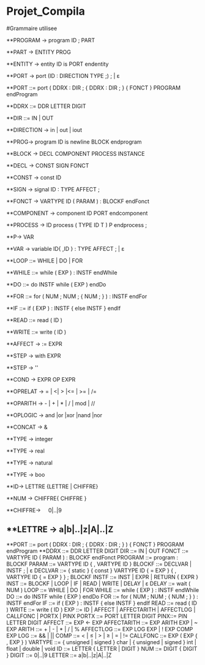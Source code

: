 # Projet_Compila
#Grammaire utilisee

**PROGRAM -> program ID ; PART

**PART -> ENTITY PROG 

**ENTITY -> entity ID is PORT endentity

**PORT -> port (ID  : DIRECTION TYPE ;) ; | ε

**PORT ::= port ( DDRX : DIR ; { DDRX : DIR ; } { FONCT } PROGRAM endProgram

**DDRX ::= DDR LETTER DIGIT

**DIR ::= IN | OUT

**DIRECTION -> in | out | iout

**PROG-> program ID is newline BLOCK endprogram

**BLOCK -> DECL COMPONENT PROCESS INSTANCE

**DECL ->  CONST SIGN FONCT

**CONST -> const ID 

**SIGN -> signal  ID : TYPE AFFECT ;

**FONCT ->  VARTYPE ID ( PARAM ) : BLOCKF endFonct

**COMPONENT -> component ID  PORT endcomponent

**PROCESS -> ID process ( TYPE ID T )  P endprocess ;
 
**P-> VAR 

**VAR -> variable ID{ ,ID } : TYPE AFFECT ; | ε

**LOOP ::= WHILE | DO | FOR

**WHILE ::= while ( EXP ) : INSTF endWhile

**DO ::= do INSTF while ( EXP ) endDo

**FOR ::= for ( NUM ; NUM ; { NUM ; } ) : INSTF endFor

**IF ::= if ( EXP ) : INSTF { else INSTF } endIf

**READ ::= read ( ID )

**WRITE ::= write ( ID )

**AFFECT -> := EXPR

**STEP -> with EXPR

**STEP -> ''

**COND -> EXPR OP EXPR

**OPRELAT -> = | <| > |<= | >= | /=

**OPARITH ->  - | + | * | / | mod  | //

**OPLOGIC -> and |or |xor |nand |nor

**CONCAT -> &

**TYPE -> integer

**TYPE -> real

**TYPE -> natural

**TYPE -> boo

**ID-> LETTRE {LETTRE | CHIFFRE}

**NUM -> CHIFFRE{ CHIFFRE }

**CHIFFRE->     0|..|9

**LETTRE -> a|b|..|z|A|..|Z
--------------------------------------------------------------------------------------------------------------
**PORT ::= port ( DDRX : DIR ; { DDRX : DIR ; } ) { FONCT } PROGRAM endProgram
**DDRX ::= DDR LETTER DIGIT
DIR ::= IN | OUT
FONCT ::= VARTYPE ID ( PARAM ) : BLOCKF endFonct 
PROGRAM ::= program : BLOCKF
PARAM ::= VARTYPE ID { , VARTYPE ID }
BLOCKF ::= DECLVAR |  INSTF ; | ɛ
DECLVAR ::= { static } { const } VARTYPE ID { = EXP } { , VARTYPE ID { = EXP } } ; BLOCKF
INSTF ::= INST | EXPR | RETURN { EXPR }
INST ::= BLOCKF | LOOP | IF | READ | WRITE | DELAY | ɛ
DELAY ::= wait ( NUM ) 
LOOP ::= WHILE | DO | FOR 
WHILE ::= while ( EXP ) : INSTF endWhile
DO ::= do INSTF while ( EXP ) endDo
FOR ::= for ( NUM ; NUM ; { NUM ; } ) : INSTF endFor
IF ::= if ( EXP ) : INSTF { else INSTF } endIf 
READ ::= read ( ID )
WRITE ::= write ( ID )
EXP ::= ID | AFFECT | AFFECTARITH | AFFECTLOG | CALLFONC | PORTX | PINX
PORTX ::= PORT LETTER DIGIT
PINX::= PIN LETTER DIGIT
AFFECT ::= EXP <- EXP
AFFECTARITH ::= EXP ARITH EXP | ~ EXP
ARITH ::= + | - | * | / | % 
AFFECTLOG ::= EXP LOG EXP | ! EXP COMP EXP 
LOG ::= && | || 
COMP ::= < | ≤ | > | ≥ | = | != 
CALLFONC ::= EXP ( EXP { , EXP } )
VARTYPE ::= { unsigned | signed } char | { unsigned | signed } int | float | double | void
ID ::= LETTER { LETTER | DIGIT }
NUM ::= DIGIT { DIGIT }
DIGIT ::= 0|..|9
LETTER ::= a|b|..|z|A|..|Z
